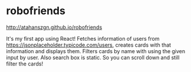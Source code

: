 # robofriends
http://atahanszgn.github.io/robofriends

It's my first app using React!
Fetches information of users from https://jsonplaceholder.typicode.com/users, creates cards with that information and displays them.
Filters cards by name with using the given input by user. Also search box is static. So you can scroll down and still filter the cards!
